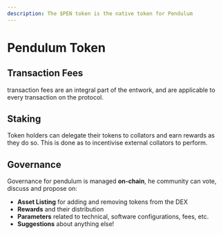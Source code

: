 ```yaml
---
description: The $PEN token is the native token for Pendulum
---
```


# Pendulum Token

## Transaction Fees

transaction fees are an integral part of the entwork, and are applicable to every transaction on the protocol.

## Staking

Token holders can delegate their tokens to collators and earn rewards as they do so. This is done as to incentivise external collators to perform.

## Governance

Governance for pendulum is managed **on-chain**, he community can vote, discuss and propose on:

* **Asset Listing** for adding and removing tokens from the DEX
* **Rewards** and their distribution
* **Parameters** related to technical, software configurations, fees, etc.
* **Suggestions** about anything else!
